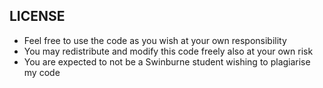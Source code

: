 LICENSE
-------
- Feel free to use the code as you wish at your own responsibility
- You may redistribute and modify this code freely also at your own risk
- You are expected to not be a Swinburne student wishing to plagiarise my code
